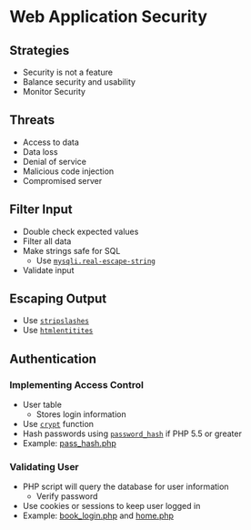 # Web Application Security

## Strategies
- Security is not a feature
- Balance security and usability
- Monitor Security

## Threats
- Access to data
- Data loss
- Denial of service
- Malicious code injection
- Compromised server

## Filter Input
- Double check expected values
- Filter all data
- Make strings safe for SQL
  - Use [`mysqli.real-escape-string`](http://php.net/manual/en/mysqli.real-escape-string.php)
- Validate input

## Escaping Output
- Use [`stripslashes`](http://php.net/manual/en/function.stripslashes.php)
- Use [`htmlentitites`](http://php.net/manual/en/function.htmlentities.php)

## Authentication

### Implementing Access Control
- User table
  - Stores login information
- Use [`crypt`](http://php.net/manual/en/function.crypt.php) function
- Hash passwords using [`password_hash`](http://php.net/manual/en/function.password-hash.php) if PHP 5.5 or greater
- Example:  [pass_hash.php](../pass-hash.php)


### Validating User
- PHP script will query the database for user information
  - Verify password
- Use cookies or sessions to keep user logged in
- Example:  [book_login.php](../authentication/book_login.php) and [home.php](../authentication/home.php)
